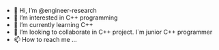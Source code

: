 - 👋 Hi, I’m @engineer-research
- 👀 I’m interested in C++ programming
- 🌱 I’m currently learning C++
- 💞️ I’m looking to collaborate in C++ project. I`m junior C++ programmer
- 📫 How to reach me ...

<!---
engineer-research/engineer-research is a ✨ special ✨ repository because its `README.md` (this file) appears on your GitHub profile.
You can click the Preview link to take a look at your changes.
--->
